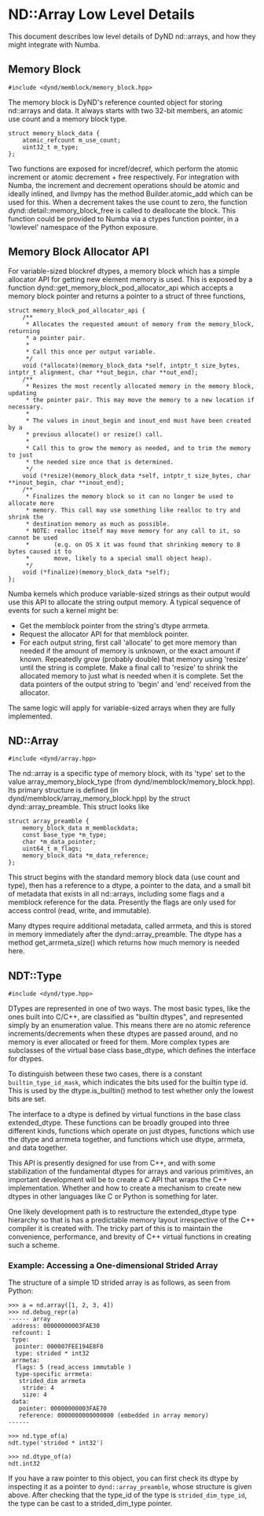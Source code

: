﻿ND::Array Low Level Details
===========================

This document describes low level details of DyND nd::arrays, and how
they might integrate with Numba.

Memory Block
------------

    #include <dynd/memblock/memory_block.hpp>

The memory block is DyND's reference counted object for storing nd::arrays
and data. It always starts with two 32-bit members, an atomic use count and
a memory block type.

    struct memory_block_data {
        atomic_refcount m_use_count;
        uint32_t m_type;
    };

Two functions are exposed for incref/decref, which perform the atomic
increment or atomic decrement + free respectively. For integration
with Numba, the increment and decrement operations should be atomic
and ideally inlined, and llvmpy has the method Builder.atomic_add
which can be used for this. When a decrement takes the use count
to zero, the function dynd::detail::memory_block_free is called to
deallocate the block. This function could be provided to Numba via a
ctypes function pointer, in a 'lowlevel' namespace of the Python exposure.

Memory Block Allocator API
--------------------------

For variable-sized blockref dtypes, a memory block which has a simple
allocator API for getting new element memory is used. This is exposed
by a function dynd::get_memory_block_pod_allocator_api which accepts
a memory block pointer and returns a pointer to a struct of
three functions,

    struct memory_block_pod_allocator_api {
        /**
         * Allocates the requested amount of memory from the memory_block, returning
         * a pointer pair.
         *
         * Call this once per output variable.
         */
        void (*allocate)(memory_block_data *self, intptr_t size_bytes, intptr_t alignment, char **out_begin, char **out_end);
        /**
         * Resizes the most recently allocated memory in the memory block, updating
         * the pointer pair. This may move the memory to a new location if necessary.
         *
         * The values in inout_begin and inout_end must have been created by a
         * previous allocate() or resize() call.
         *
         * Call this to grow the memory as needed, and to trim the memory to just
         * the needed size once that is determined.
         */
        void (*resize)(memory_block_data *self, intptr_t size_bytes, char **inout_begin, char **inout_end);
        /**
         * Finalizes the memory block so it can no longer be used to allocate more
         * memory. This call may use something like realloc to try and shrink the
         * destination memory as much as possible.
         * NOTE: realloc itself may move memory for any call to it, so cannot be used
         *       (e.g. on OS X it was found that shrinking memory to 8 bytes caused it to
         *       move, likely to a special small object heap).
         */
        void (*finalize)(memory_block_data *self);
    };

Numba kernels which produce variable-sized strings as their output
would use this API to allocate the string output memory.
A typical sequence of events for such a kernel might be:

 * Get the memblock pointer from the string's dtype arrmeta.
 * Request the allocator API for that memblock pointer.
 * For each output string, first call 'allocate' to get more memory than
   needed if the amount of memory is unknown, or the exact amount if known.
   Repeatedly grow (probably double) that memory using 'resize' until the string
   is complete. Make a final call to 'resize' to shrink the allocated memory to
   just what is needed when it is complete. Set the data pointers of the output
   string to 'begin' and 'end' received from the allocator.

The same logic will apply for variable-sized arrays when they are fully implemented.

ND::Array
---------

    #include <dynd/array.hpp>

The nd::array is a specific type of memory block, with its 'type' set to
the value array_memory_block_type (from dynd/memblock/memory_block.hpp).
Its primary structure is defined (in dynd/memblock/array_memory_block.hpp)
by the struct dynd::array_preamble. This struct looks like

    struct array_preamble {
        memory_block_data m_memblockdata;
        const base_type *m_type;
        char *m_data_pointer;
        uint64_t m_flags;
        memory_block_data *m_data_reference;
    };

This struct begins with the standard memory block data (use count
and type), then has a reference to a dtype, a pointer to the data,
and a small bit of metadata that exists in all nd::arrays,
including some flags and a memblock reference for the data.
Presently the flags are only used for access control (read,
write, and immutable).

Many dtypes require additional metadata, called arrmeta, and this is
stored in memory immediately after the dynd::array_preamble. The dtype has
a method get_arrmeta_size() which returns how much memory is needed here.

NDT::Type
---------

    #include <dynd/type.hpp>

DTypes are represented in one of two ways. The most basic types,
like the ones built into C/C++, are classified as "builtin dtypes",
and represented simply by an enumeration value. This means there are
no atomic reference increments/decrements when these dtypes are
passed around, and no memory is ever allocated or freed for them.
More complex types are subclasses of the virtual base class
base_dtype, which defines the interface for dtypes.

To distinguish between these two cases, there is a constant
`builtin_type_id_mask`, which indicates the bits used for the
builtin type id. This is used by the dtype.is_builtin()
method to test whether only the lowest bits are set.

The interface to a dtype is defined by virtual functions in the base
class extended_dtype. These functions can be broadly grouped into
three different kinds, functions which operate on just dtypes,
functions which use the dtype and arrmeta together, and functions
which use dtype, arrmeta, and data together.

This API is presently designed for use from C++, and with some
stabilization of the fundamental dtypes for arrays and various
primitives, an important development will be to create a C API
that wraps the C++ implementation. Whether and how to create a mechanism
to create new dtypes in other languages like C or Python is
something for later.

One likely development path is to restructure the extended_dtype type
hierarchy so that is has a predictable memory layout irrespective
of the C++ compiler it is created with. The tricky part of this is
to maintain the convenience, performance, and brevity of C++ virtual
functions in creating such a scheme.


### Example: Accessing a One-dimensional Strided Array

The structure of a simple 1D strided array is as follows, as seen from Python:

    >>> a = nd.array([1, 2, 3, 4])
    >>> nd.debug_repr(a)
    ------ array
     address: 00000000003FAE30
     refcount: 1
     type:
      pointer: 000007FEE194E8F0
      type: strided * int32
     arrmeta:
      flags: 5 (read_access immutable )
      type-specific arrmeta:
       strided_dim arrmeta
        stride: 4
        size: 4
     data:
       pointer: 00000000003FAE70
       reference: 0000000000000000 (embedded in array memory)
    ------

    >>> nd.type_of(a)
    ndt.type('strided * int32')

    >>> nd.dtype_of(a)
    ndt.int32

If you have a raw pointer to this object, you can first check its dtype
by inspecting it as a pointer to `dynd::array_preamble`, whose structure
is given above. After checking that the type_id of the type is
`strided_dim_type_id`, the type can be cast to a strided_dim_type pointer.

